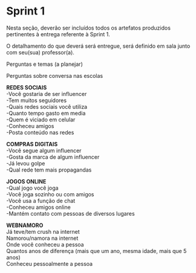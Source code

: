 # Sprint 1

Nesta seção, deverão ser incluídos todos os artefatos produzidos pertinentes à entrega referente à Sprint 1.

O detalhamento do que deverá será entregue, será definido em sala junto com seu(sua) professor(a).

Perguntas e temas (a planejar)

Perguntas sobre conversa nas escolas

**REDES SOCIAIS**  
-Você gostaria de ser influencer  
-Tem muitos seguidores  
-Quais redes sociais você utiliza  
-Quanto tempo gasto em media  
-Quem é viciado em celular  
-Conheceu amigos  
-Posta conteúdo nas redes


**COMPRAS DIGITAIS**  
-Você segue algum influencer  
-Gosta da marca de algum influencer  
-Já levou golpe  
-Qual rede tem mais propagandas  

**JOGOS ONLINE**  
-Qual jogo você joga  
-Você joga sozinho ou com amigos  
-Você usa a função de chat  
-Conheceu amigos online  
-Mantém contato com pessoas de diversos lugares  


**WEBNAMORO**  
Já teve/tem crush na internet  
Namorou/namora na internet  
Onde você conheceu a pessoa  
Quantos anos de diferença (mais que um ano, mesma idade, mais que 5 anos)  
Conheceu pessoalmente a pessoa  

